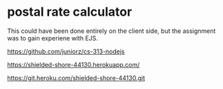 # postal rate calculator

This could have been done entirely on the client side, but the assignment was to gain experiene with EJS.

https://github.com/juniorz/cs-313-nodejs

https://shielded-shore-44130.herokuapp.com/

https://git.heroku.com/shielded-shore-44130.git
